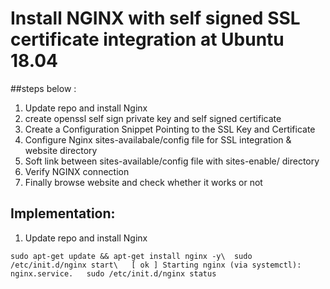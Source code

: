 # Install NGINX with self signed SSL certificate integration at Ubuntu 18.04
##steps below :
1. Update repo and install Nginx 
2. create openssl self sign private key and self signed certificate 
3. Create a Configuration Snippet Pointing to the SSL Key and Certificate
4. Configure Nginx sites-availabale/config file for SSL integration & website directory
5. Soft link between sites-available/config file   with sites-enable/ directory
6. Verify NGINX connection
7. Finally browse website and check whether it works or not 

## Implementation:
1. Update repo and install Nginx 

` sudo apt-get update && apt-get install nginx -y\ 
sudo /etc/init.d/nginx start\  
[ ok ] Starting nginx (via systemctl): nginx.service.  
sudo /etc/init.d/nginx status `  
